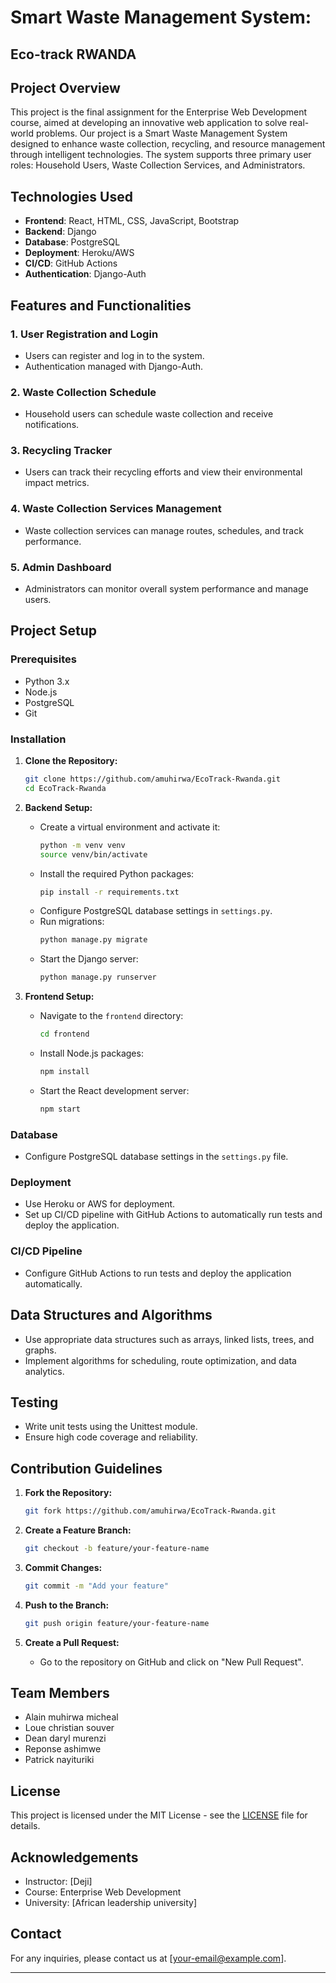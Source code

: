 # Smart Waste Management System:
## Eco-track RWANDA

## Project Overview
This project is the final assignment for the Enterprise Web Development course, aimed at developing an innovative web application to solve real-world problems. Our project is a Smart Waste Management System designed to enhance waste collection, recycling, and resource management through intelligent technologies. The system supports three primary user roles: Household Users, Waste Collection Services, and Administrators.

## Technologies Used
- **Frontend**: React, HTML, CSS, JavaScript, Bootstrap
- **Backend**: Django
- **Database**: PostgreSQL
- **Deployment**: Heroku/AWS
- **CI/CD**: GitHub Actions
- **Authentication**: Django-Auth

## Features and Functionalities
### 1. User Registration and Login
- Users can register and log in to the system.
- Authentication managed with Django-Auth.

### 2. Waste Collection Schedule
- Household users can schedule waste collection and receive notifications.

### 3. Recycling Tracker
- Users can track their recycling efforts and view their environmental impact metrics.

### 4. Waste Collection Services Management
- Waste collection services can manage routes, schedules, and track performance.

### 5. Admin Dashboard
- Administrators can monitor overall system performance and manage users.

## Project Setup

### Prerequisites
- Python 3.x
- Node.js
- PostgreSQL
- Git

### Installation

1. **Clone the Repository:**
   ```bash
   git clone https://github.com/amuhirwa/EcoTrack-Rwanda.git
   cd EcoTrack-Rwanda
   ```

2. **Backend Setup:**
   - Create a virtual environment and activate it:
     ```bash
     python -m venv venv
     source venv/bin/activate
     ```
   - Install the required Python packages:
     ```bash
     pip install -r requirements.txt
     ```
   - Configure PostgreSQL database settings in `settings.py`.
   - Run migrations:
     ```bash
     python manage.py migrate
     ```
   - Start the Django server:
     ```bash
     python manage.py runserver
     ```

3. **Frontend Setup:**
   - Navigate to the `frontend` directory:
     ```bash
     cd frontend
     ```
   - Install Node.js packages:
     ```bash
     npm install
     ```
   - Start the React development server:
     ```bash
     npm start
     ```

### Database
- Configure PostgreSQL database settings in the `settings.py` file.

### Deployment
- Use Heroku or AWS for deployment.
- Set up CI/CD pipeline with GitHub Actions to automatically run tests and deploy the application.

### CI/CD Pipeline
- Configure GitHub Actions to run tests and deploy the application automatically.

## Data Structures and Algorithms
- Use appropriate data structures such as arrays, linked lists, trees, and graphs.
- Implement algorithms for scheduling, route optimization, and data analytics.

## Testing
- Write unit tests using the Unittest module.
- Ensure high code coverage and reliability.

## Contribution Guidelines
1. **Fork the Repository:**
   ```bash
   git fork https://github.com/amuhirwa/EcoTrack-Rwanda.git
   ```

2. **Create a Feature Branch:**
   ```bash
   git checkout -b feature/your-feature-name
   ```

3. **Commit Changes:**
   ```bash
   git commit -m "Add your feature"
   ```

4. **Push to the Branch:**
   ```bash
   git push origin feature/your-feature-name
   ```

5. **Create a Pull Request:**
   - Go to the repository on GitHub and click on "New Pull Request".

## Team Members
- Alain muhirwa micheal
- Loue christian souver
- Dean daryl murenzi
- Reponse ashimwe
- Patrick nayituriki 

## License
This project is licensed under the MIT License - see the [LICENSE](LICENSE) file for details.

## Acknowledgements
- Instructor: [Deji]
- Course: Enterprise Web Development
- University: [African leadership university]

## Contact
For any inquiries, please contact us at [your-email@example.com].

---
